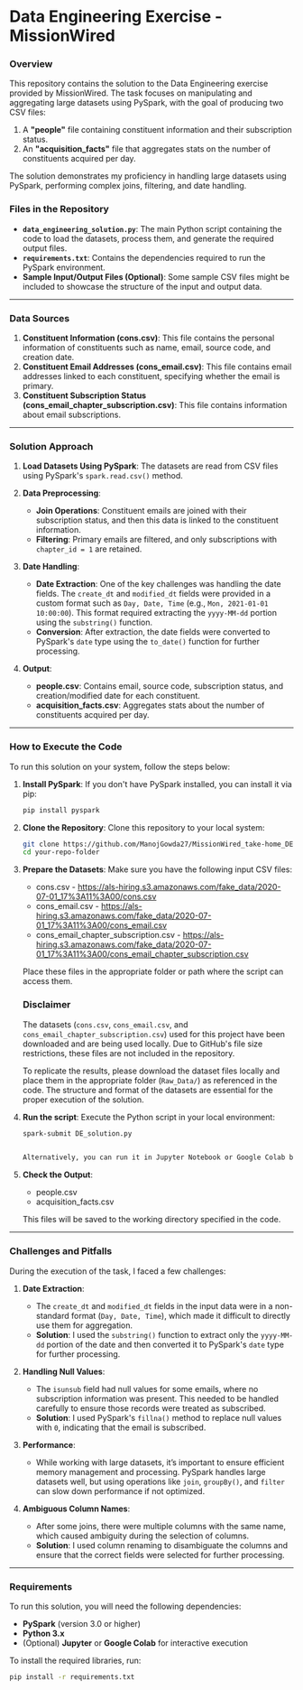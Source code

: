 # **Data Engineering Exercise - MissionWired**

### **Overview**

This repository contains the solution to the Data Engineering exercise provided by MissionWired. The task focuses on manipulating and aggregating large datasets using PySpark, with the goal of producing two CSV files:
1. A **"people"** file containing constituent information and their subscription status.
2. An **"acquisition_facts"** file that aggregates stats on the number of constituents acquired per day.

The solution demonstrates my proficiency in handling large datasets using PySpark, performing complex joins, filtering, and date handling.

### **Files in the Repository**
- **`data_engineering_solution.py`**: The main Python script containing the code to load the datasets, process them, and generate the required output files.
- **`requirements.txt`**: Contains the dependencies required to run the PySpark environment.
- **Sample Input/Output Files (Optional)**: Some sample CSV files might be included to showcase the structure of the input and output data.

---

### **Data Sources**

1. **Constituent Information (cons.csv)**: This file contains the personal information of constituents such as name, email, source code, and creation date.
2. **Constituent Email Addresses (cons_email.csv)**: This file contains email addresses linked to each constituent, specifying whether the email is primary.
3. **Constituent Subscription Status (cons_email_chapter_subscription.csv)**: This file contains information about email subscriptions.

---

### **Solution Approach**

1. **Load Datasets Using PySpark**: The datasets are read from CSV files using PySpark's `spark.read.csv()` method.
   
2. **Data Preprocessing**:
    - **Join Operations**: Constituent emails are joined with their subscription status, and then this data is linked to the constituent information.
    - **Filtering**: Primary emails are filtered, and only subscriptions with `chapter_id = 1` are retained.
   
3. **Date Handling**:
    - **Date Extraction**: One of the key challenges was handling the date fields. The `create_dt` and `modified_dt` fields were provided in a custom format such as `Day, Date, Time` (e.g., `Mon, 2021-01-01 10:00:00`). This format required extracting the `yyyy-MM-dd` portion using the `substring()` function.
    - **Conversion**: After extraction, the date fields were converted to PySpark's `date` type using the `to_date()` function for further processing.

4. **Output**:
    - **people.csv**: Contains email, source code, subscription status, and creation/modified date for each constituent.
    - **acquisition_facts.csv**: Aggregates stats about the number of constituents acquired per day.

---

### **How to Execute the Code**

To run this solution on your system, follow the steps below:

1. **Install PySpark**:
   If you don't have PySpark installed, you can install it via pip:
   ```bash
   pip install pyspark

2. **Clone the Repository**:
   Clone this repository to your local system:
   ```bash
   git clone https://github.com/ManojGowda27/MissionWired_take-home_DE.git
   cd your-repo-folder

3. **Prepare the Datasets**:
   Make sure you have the following input CSV files:
   - cons.csv - https://als-hiring.s3.amazonaws.com/fake_data/2020-07-01_17%3A11%3A00/cons.csv
   - cons_email.csv - https://als-hiring.s3.amazonaws.com/fake_data/2020-07-01_17%3A11%3A00/cons_email.csv
   - cons_email_chapter_subscription.csv - https://als-hiring.s3.amazonaws.com/fake_data/2020-07-01_17%3A11%3A00/cons_email_chapter_subscription.csv

   Place these files in the appropriate folder or path where the script can access them.

   ### **Disclaimer**

    The datasets (`cons.csv`, `cons_email.csv`, and `cons_email_chapter_subscription.csv`) used for this project have been downloaded and are being used locally. Due to GitHub's file size restrictions, these files are not included in the repository. 

    To replicate the results, please download the dataset files locally and place them in the appropriate folder (`Raw_Data/`) as referenced in the code. The structure and format of the datasets are essential for the proper execution of the solution.

4. **Run the script**:
   Execute the Python script in your local environment:
   ```bash
   spark-submit DE_solution.py 


   Alternatively, you can run it in Jupyter Notebook or Google Colab by adjusting the input paths and code format.  

5. **Check the Output**:
   - people.csv
   - acquisition_facts.csv

   This files will be saved to the working directory specified in the code.

---

### **Challenges and Pitfalls**

During the execution of the task, I faced a few challenges:

1. **Date Extraction**:
    - The `create_dt` and `modified_dt` fields in the input data were in a non-standard format (`Day, Date, Time`), which made it difficult to directly use them for aggregation.
    - **Solution**: I used the `substring()` function to extract only the `yyyy-MM-dd` portion of the date and then converted it to PySpark's `date` type for further processing.

2. **Handling Null Values**:
    - The `isunsub` field had null values for some emails, where no subscription information was present. This needed to be handled carefully to ensure those records were treated as subscribed.
    - **Solution**: I used PySpark's `fillna()` method to replace null values with `0`, indicating that the email is subscribed.

3. **Performance**:
    - While working with large datasets, it’s important to ensure efficient memory management and processing. PySpark handles large datasets well, but using operations like `join`, `groupBy()`, and `filter` can slow down performance if not optimized.

4. **Ambiguous Column Names**:
    - After some joins, there were multiple columns with the same name, which caused ambiguity during the selection of columns.
    - **Solution**: I used column renaming to disambiguate the columns and ensure that the correct fields were selected for further processing.

---

### **Requirements**

To run this solution, you will need the following dependencies:

- **PySpark** (version 3.0 or higher)
- **Python 3.x**
- (Optional) **Jupyter** or **Google Colab** for interactive execution

To install the required libraries, run:

```bash
pip install -r requirements.txt